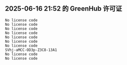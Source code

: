 ## 2025-06-16 21:52 的 GreenHub 许可证
```
No license code
No license code
No license code
No license code
No license code
No license code
No license code
SVhj-aMCC-OD3p-Z3C8-13A1
No license code
No license code
```
